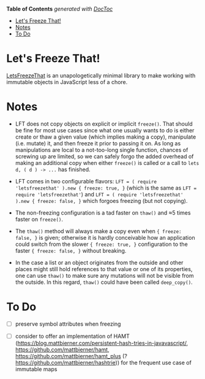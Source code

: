 <!-- START doctoc generated TOC please keep comment here to allow auto update -->
<!-- DON'T EDIT THIS SECTION, INSTEAD RE-RUN doctoc TO UPDATE -->
**Table of Contents**  *generated with [DocToc](https://github.com/thlorenz/doctoc)*

- [Let's Freeze That!](#lets-freeze-that)
- [Notes](#notes)
- [To Do](#to-do)

<!-- END doctoc generated TOC please keep comment here to allow auto update -->


# Let's Freeze That!

[LetsFreezeThat](https://github.com/loveencounterflow/letsfreezethat) is an unapologetically minimal library
to make working with immutable objects in JavaScript less of a chore.

# Notes

* LFT does not copy objects on explicit or implicit `freeze()`. That should be fine for most use cases since
  what one usually wants to do is either create or thaw a given value (which implies making a copy),
  manipulate (i.e. mutate) it, and then freeze it prior to passing it on. As long as manipulations are local
  to a not-too-long single function, chances of screwing up are limited, so we can safely forgo the added
  overhead of making an additional copy when either `freeze()` is called or a call to `lets d, ( d ) -> ...`
  has finished.

* LFT comes in two configurable flavors: `LFT = ( require 'letsfreezethat' ).new { freeze: true, }` (which
  is the same as `LFT = require 'letsfreezethat'`) and `LFT = ( require 'letsfreezethat' ).new { freeze:
  false, }` which forgoes freezing (but not copying).

* The non-freezing configuration is a tad faster on `thaw()` and ≈5 times faster on `freeze()`.

* The `thaw()` method will always make a copy even when `{ freeze: false, }` is given; otherwise it is
  hardly conceivable how an application could switch from the slower `{ freeze: true, }` configuration to
  the faster `{ freeze: false, }` without breaking.

* In the case a list or an object originates from the outside and other places might still hold references
  to that value or one of its properties, one can use `thaw()` to make sure any mutations will not be
  visible from the outside. In this regard, `thaw()` could have been called `deep_copy()`.

# To Do

* [ ] preserve symbol attributes when freezing
* [ ] consider to offer an implementation of HAMT
  (https://blog.mattbierner.com/persistent-hash-tries-in-javavascript/, https://github.com/mattbierner/hamt,
  https://github.com/mattbierner/hamt_plus (? https://github.com/mattbierner/hashtrie)) for the frequent use
  case of immutable maps

